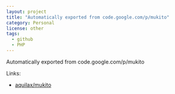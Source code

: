```yaml
---
layout: project
title: "Automatically exported from code.google.com/p/mukito"
category: Personal
license: other
tags:
  - github
  - PHP
---
```


Automatically exported from code.google.com/p/mukito

Links:


* [aquilax/mukito](https://github.com/aquilax/mukito)
